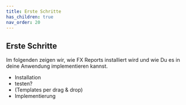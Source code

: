 ```yaml
---
title: Erste Schritte
has_children: true
nav_order: 20
---
```


## Erste Schritte

Im folgenden zeigen wir, wie FX Reports installiert wird und wie Du es in deine Anwendung implementieren kannst.



- Installation
- testen?
- (Templates per drag & drop)
- Implementierung

